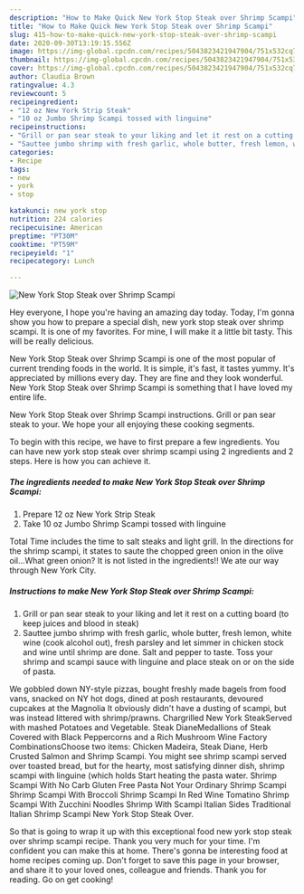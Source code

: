 ```yaml
---
description: "How to Make Quick New York Stop Steak over Shrimp Scampi"
title: "How to Make Quick New York Stop Steak over Shrimp Scampi"
slug: 415-how-to-make-quick-new-york-stop-steak-over-shrimp-scampi
date: 2020-09-30T13:19:15.556Z
image: https://img-global.cpcdn.com/recipes/5043823421947904/751x532cq70/new-york-stop-steak-over-shrimp-scampi-recipe-main-photo.jpg
thumbnail: https://img-global.cpcdn.com/recipes/5043823421947904/751x532cq70/new-york-stop-steak-over-shrimp-scampi-recipe-main-photo.jpg
cover: https://img-global.cpcdn.com/recipes/5043823421947904/751x532cq70/new-york-stop-steak-over-shrimp-scampi-recipe-main-photo.jpg
author: Claudia Brown
ratingvalue: 4.3
reviewcount: 5
recipeingredient:
- "12 oz New York Strip Steak"
- "10 oz Jumbo Shrimp Scampi tossed with linguine"
recipeinstructions:
- "Grill or pan sear steak to your liking and let it rest on a cutting board (to keep juices and blood in steak)"
- "Sauttee jumbo shrimp with fresh garlic, whole butter, fresh lemon, white wine (cook alcohol out), fresh parsley and let simmer in chicken stock and wine until shrimp are done. Salt and pepper to taste. Toss your shrimp and scampi sauce with linguine and place steak on or on the side of pasta."
categories:
- Recipe
tags:
- new
- york
- stop

katakunci: new york stop 
nutrition: 224 calories
recipecuisine: American
preptime: "PT30M"
cooktime: "PT59M"
recipeyield: "1"
recipecategory: Lunch

---
```



![New York Stop Steak over Shrimp Scampi](https://img-global.cpcdn.com/recipes/5043823421947904/751x532cq70/new-york-stop-steak-over-shrimp-scampi-recipe-main-photo.jpg)

Hey everyone, I hope you're having an amazing day today. Today, I'm gonna show you how to prepare a special dish, new york stop steak over shrimp scampi. It is one of my favorites. For mine, I will make it a little bit tasty. This will be really delicious.

New York Stop Steak over Shrimp Scampi is one of the most popular of current trending foods in the world. It is simple, it's fast, it tastes yummy. It's appreciated by millions every day. They are fine and they look wonderful. New York Stop Steak over Shrimp Scampi is something that I have loved my entire life.

New York Stop Steak over Shrimp Scampi instructions. Grill or pan sear steak to your. We hope your all enjoying these cooking segments.


To begin with this recipe, we have to first prepare a few ingredients. You can have new york stop steak over shrimp scampi using 2 ingredients and 2 steps. Here is how you can achieve it.

<!--inarticleads1-->

##### The ingredients needed to make New York Stop Steak over Shrimp Scampi:

1. Prepare 12 oz New York Strip Steak
1. Take 10 oz Jumbo Shrimp Scampi tossed with linguine


Total Time includes the time to salt steaks and light grill. In the directions for the shrimp scampi, it states to saute the chopped green onion in the olive oil…What green onion? It is not listed in the ingredients!! We ate our way through New York City. 

<!--inarticleads2-->

##### Instructions to make New York Stop Steak over Shrimp Scampi:

1. Grill or pan sear steak to your liking and let it rest on a cutting board (to keep juices and blood in steak)
1. Sauttee jumbo shrimp with fresh garlic, whole butter, fresh lemon, white wine (cook alcohol out), fresh parsley and let simmer in chicken stock and wine until shrimp are done. Salt and pepper to taste. Toss your shrimp and scampi sauce with linguine and place steak on or on the side of pasta.


We gobbled down NY-style pizzas, bought freshly made bagels from food vans, snacked on NY hot dogs, dined at posh restaurants, devoured cupcakes at the Magnolia It obviously didn&#39;t have a dusting of scampi, but was instead littered with shrimp/prawns. Chargrilled New York SteakServed with mashed Potatoes and Vegetable. Steak DianeMedallions of Steak Covered with Black Peppercorns and a Rich Mushroom Wine Factory CombinationsChoose two items: Chicken Madeira, Steak Diane, Herb Crusted Salmon and Shrimp Scampi. You might see shrimp scampi served over toasted bread, but for the hearty, most satisfying dinner dish, shrimp scampi with linguine (which holds Start heating the pasta water. Shrimp Scampi With No Carb Gluten Free Pasta Not Your Ordinary Shrimp Scampi Shrimp Scampi With Broccoli Shrimp Scampi In Red Wine Tomatino Shrimp Scampi With Zucchini Noodles Shrimp With Scampi Italian Sides Traditional Italian Shrimp Scampi New York Stop Steak Over. 

So that is going to wrap it up with this exceptional food new york stop steak over shrimp scampi recipe. Thank you very much for your time. I'm confident you can make this at home. There's gonna be interesting food at home recipes coming up. Don't forget to save this page in your browser, and share it to your loved ones, colleague and friends. Thank you for reading. Go on get cooking!
